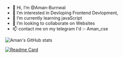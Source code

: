 - 👋 Hi, I’m @Aman-Burnwal
- 👀 I’m interested in Devloping Frontend Devlopment, 
- 🌱 I’m currently learning javaScript
- 💞️ I’m looking to collaborate on Websites
- 📫 contact me on my telegram I'd :- Aman_cse



![Aman's GitHub stats](https://github-readme-stats.vercel.app/api?username=Aman-Burnwal&show_icons=true&theme=radical)

[![Readme Card](https://github-readme-stats.vercel.app/api/pin/?username=Aman-Burnwala&repo=github-readme-stats)](https://github.com/Aman-Burnwal/github-readme-stats)

<!---
Aman-Burnwal/Aman-Burnwal is a ✨ special ✨ repository because its `README.md` (this file) appears on your GitHub profile.
You can click the Preview link to take a look at your changes.
--->
